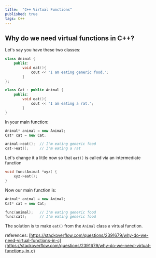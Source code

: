```yaml
---
title:  "C++ Virtual Functions"
published: true
tags: C++
---
```


## Why do we need virtual functions in C++?

Let's say you have these two classes:

```cpp
class Animal {
    public:
        void eat(){ 
            cout << "I am eating generic food.";
        }
};

class Cat : public Animal {
    public:
        void eat(){
            cout << "I am eating a rat.";
        }
}
```

In your main function:

```cpp
Animal* animal = new Animal;
Cat* cat = new Cat;

animal->eat();  // I'm eating generic food
cat->eat();     // I'm eating a rat
```

Let's change it a little now so that `eat()` is called via an intermediate function

```cpp
void func(Animal *xyz) {
    xyz->eat();
}
```

Now our main function is:

```cpp
Animal* animal = new Animal;
Cat* cat = new Cat;

func(animal);   // I'm eating generic food
func(cat);      // I'm eating generic food
```

The solution is to make `eat()` from the `Animal` class a virtual function.

references: [https://stackoverflow.com/questions/2391679/why-do-we-need-virtual-functions-in-c](https://stackoverflow.com/questions/2391679/why-do-we-need-virtual-functions-in-c)
